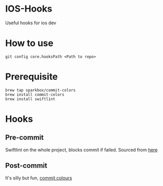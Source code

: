 # IOS-Hooks
Useful hooks for ios dev

# How to use
`git config core.hooksPath <Path to repo>`

# Prerequisite
```
brew tap sparkbox/commit-colors
brew install commit-colors
brew install swiftlint
```

# Hooks
## Pre-commit
Swiftlint on the whole project, blocks commit if failed. Sourced from [here](https://github.com/aitemr/awesome-git-hooks/blob/master/pre-commit/pre-commit-swiftlint)

## Post-commit
It's silly but fun, [commit colours](https://github.com/sparkbox/commit-colors)
